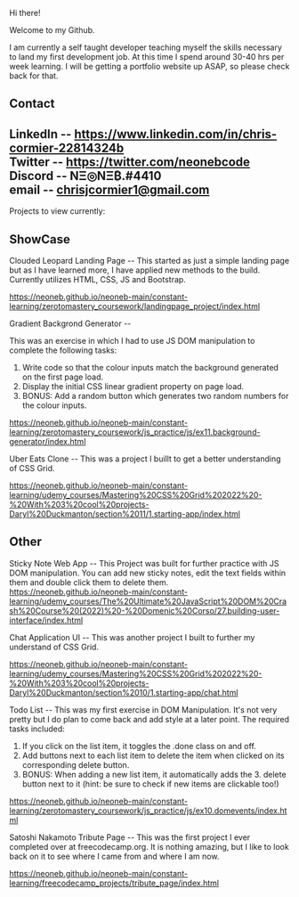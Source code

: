 Hi there!

Welcome to my Github.

I am currently a self taught developer teaching myself the skills necessary to land my first development job. At this time I spend around 30-40 hrs per week learning. I will be getting a portfolio website up ASAP, so please check back for that.

Contact
----------------------------------------------------
LinkedIn -- https://www.linkedin.com/in/chris-cormier-22814324b <br/>
Twitter -- https://twitter.com/neonebcode <br/>
Discord -- NΞ◎NΞ₿.#4410 <br/>
email -- chrisjcormier1@gmail.com <br/>
----------------------------------------------------

Projects to view currently:

ShowCase
----------------------------------------------------

Clouded Leopard Landing Page --
This started as just a simple landing page but as I have learned more, I have applied new methods to the build. Currently utilizes HTML, CSS, JS and Bootstrap.

https://neoneb.github.io/neoneb-main/constant-learning/zerotomastery_coursework/landingpage_project/index.html

Gradient Backgrond Generator --

This was an exercise in which I had to use JS DOM manipulation to complete the following tasks:
1. Write code so that the colour inputs match the background generated on the first page load. 
2. Display the initial CSS linear gradient property on page load.
3. BONUS: Add a random button which generates two random numbers for the colour inputs.

https://neoneb.github.io/neoneb-main/constant-learning/zerotomastery_coursework/js_practice/js/ex11.background-generator/index.html

Uber Eats Clone -- 
This was a project I buillt to get a better understanding of CSS Grid.

https://neoneb.github.io/neoneb-main/constant-learning/udemy_courses/Mastering%20CSS%20Grid%202022%20-%20With%203%20cool%20projects-Daryl%20Duckmanton/section%2011/1.starting-app/index.html

Other
----------------------------------------------------

Sticky Note Web App --
This Project was built for further practice with JS DOM manipulation. You can add new sticky notes, edit the text fields within them and double click them to delete them.
https://neoneb.github.io/neoneb-main/constant-learning/udemy_courses/The%20Ultimate%20JavaScript%20DOM%20Crash%20Course%20(2022)%20-%20Domenic%20Corso/27.building-user-interface/index.html

Chat Application UI --
This was another project I built to further my understand of CSS Grid.

https://neoneb.github.io/neoneb-main/constant-learning/udemy_courses/Mastering%20CSS%20Grid%202022%20-%20With%203%20cool%20projects-Daryl%20Duckmanton/section%2010/1.starting-app/chat.html

Todo List --
This was my first exercise in DOM Manipulation. It's not very pretty but I do plan to come back and add style at a later point. The required tasks included:

1. If you click on the list item, it toggles the .done class on and off.
2. Add buttons next to each list item to delete the item when clicked on its corresponding delete button.
3. BONUS: When adding a new list item, it automatically adds the 3. delete button next to it (hint: be sure to check if new items are clickable too!)

https://neoneb.github.io/neoneb-main/constant-learning/zerotomastery_coursework/js_practice/js/ex10.domevents/index.html

Satoshi Nakamoto Tribute Page --
This was the first project I ever completed over at freecodecamp.org. It is nothing amazing, but I like to look back on it to see where I came from and where I am now.

https://neoneb.github.io/neoneb-main/constant-learning/freecodecamp_projects/tribute_page/index.html
